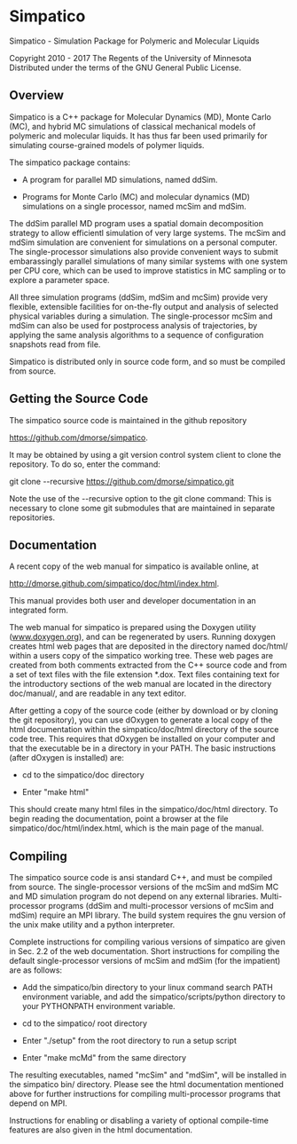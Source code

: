 
# Simpatico 

Simpatico - Simulation Package for Polymeric and Molecular Liquids

Copyright 2010 - 2017 The Regents of the University of Minnesota
Distributed under the terms of the GNU General Public License.

## Overview

Simpatico is a C++ package for Molecular Dynamics (MD), Monte Carlo 
(MC), and hybrid MC simulations of classical mechanical models of 
polymeric and molecular liquids. It has thus far been used primarily 
for simulating course-grained models of polymer liquids. 

The simpatico package contains:

- A program for parallel MD simulations, named ddSim.

- Programs for Monte Carlo (MC) and molecular dynamics (MD) 
  simulations on a single processor, named mcSim and mdSim.

The ddSim parallel MD program uses a spatial domain decomposition 
strategy to allow efficientl simulation of very large systems. 
The mcSim and mdSim simulation are convenient for simulations on
a personal computer. The single-processor simulations also provide 
convenient ways to submit embarassingly parallel simulations of 
many similar systems with one system per CPU core, which can be
used to improve statistics in MC sampling or to explore a parameter
space. 

All three simulation programs (ddSim, mdSim and mcSim) provide 
very flexible, extensible facilities for on-the-fly output and 
analysis of selected physical variables during a simulation. 
The single-processor mcSim and mdSim can also be used for
postprocess analysis of trajectories, by applying the same 
analysis algorithms to a sequence of configuration snapshots 
read from file.
   
Simpatico is distributed only in source code form, and so must 
be compiled from source.

## Getting the Source Code

The simpatico source code is maintained in the github repository
                                                                             
   <https://github.com/dmorse/simpatico>.

It may be obtained by using a git version control system client
to clone the repository. To do so, enter the command:

   git clone --recursive https://github.com/dmorse/simpatico.git

Note the use of the --recursive option to the git clone command: 
This is necessary to clone some git submodules that are maintained 
in separate repositories. 

## Documentation

A recent copy of the web manual for simpatico is available online, 
at

   <http://dmorse.github.com/simpatico/doc/html/index.html>.

This manual provides both user and developer documentation in an
integrated form.

The web manual for simpatico is prepared using the Doxygen utility 
(www.doxygen.org), and can be regenerated by users. Running doxygen 
creates html web pages that are deposited in the directory named 
doc/html/ within a users copy of the simpatico working tree. These 
web pages are created from both comments extracted from the C++ 
source code and from a set of text files with the file extension
*.dox. Text files containing text for the introductory sections 
of the web manual are located in the directory doc/manual/, and
are readable in any text editor. 

After getting a copy of the source code (either by download or by 
cloning the git repository), you can use dOxygen to generate a local 
copy of the html documentation within the simpatico/doc/html directory 
of the source code tree.  This requires that dOxygen be installed on 
your computer and that the executable be in a directory in your PATH. 
The basic instructions (after dOxygen is installed) are:

  - cd to the simpatico/doc directory

  - Enter "make html"

This should create many html files in the simpatico/doc/html 
directory. To begin reading the documentation, point a browser at 
the file simpatico/doc/html/index.html, which is the main page of
the manual.

## Compiling

The simpatico source code is ansi standard C++, and must be 
compiled from source. The single-processor versions of the
mcSim and mdSim MC and MD simulation program do not depend
on any external libraries. Multi-processor programs (ddSim 
and multi-processor versions of mcSim and mdSim) require an 
MPI library. The build system requires the gnu version of 
the unix make utility and a python interpreter.

Complete instructions for compiling various versions of simpatico 
are given in Sec. 2.2 of the web documentation. Short instructions 
for compiling the default single-processor versions of mcSim and 
mdSim (for the impatient) are as follows:

- Add the simpatico/bin directory to your linux command search
  PATH environment variable, and add the simpatico/scripts/python 
  directory to your PYTHONPATH environment variable.

- cd to the simpatico/ root directory

- Enter "./setup" from the root directory to run a setup script

- Enter "make mcMd" from the same directory

The resulting executables, named "mcSim" and "mdSim", will 
be installed in the simpatico bin/ directory. Please see the 
html documentation mentioned above for further instructions 
for compiling multi-processor programs that depend on MPI.

Instructions for enabling or disabling a variety of optional 
compile-time features are also given in the html documentation. 

